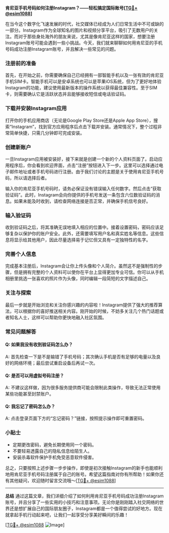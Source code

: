 **肯尼亚手机号码如何注册Instagram？——轻松搞定国际账号[[TG💪+ @esim1088](https://t.me/s/esim1088)]**

在当今这个数字化飞速发展的时代，社交媒体已经成为人们日常生活中不可或缺的一部分。Instagram作为全球知名的图片和视频分享平台，吸引了无数用户的关注。而对于那些身处海外的朋友来说，尤其是像肯尼亚这样的国家，想要注册Instagram账号可能会遇到一些小挑战。今天，我们就来聊聊如何用肯尼亚的手机号码成功注册Instagram账号，并且解决一些常见的问题。

### 注册前的准备

首先，在开始之前，你需要确保自己已经拥有一部智能手机以及一张有效的肯尼亚手机SIM卡。智能手机可以是安卓系统也可以是苹果iOS系统，但为了更好地体验Instagram的功能，建议使用最新版本的操作系统以获得最佳兼容性。至于SIM卡，则需要确认它是活跃状态并且能够接收短信或电话验证码。

### 下载并安装Instagram应用

打开你的手机应用商店（无论是Google Play Store还是Apple App Store），搜索“Instagram”，找到官方应用程序后点击下载并安装。通常情况下，整个过程非常简单快捷，只需几分钟即可完成安装。

### 创建新账户

一旦Instagram应用被安装好，接下来就是创建一个新的个人资料页面了。启动应用程序后，你会看到欢迎界面，点击“注册”按钮进入下一步。这里可以选择通过电子邮件地址或者手机号码进行注册。由于我们讨论的主题是关于使用肯尼亚手机号码，所以请选择后者。

输入你的肯尼亚手机号码时，请务必保证没有错误输入任何数字。然后点击“获取验证码”。此时，Instagram会向你提供的手机号发送一条包含六位数验证码的消息。如果未能及时收到，请检查网络连接是否正常，并确保手机信号良好。

### 输入验证码

收到验证码之后，将其准确无误地填入相应的位置中。接着设置密码，密码应该足够复杂以保护你的账户安全。此外，还需要填写用户名和真实姓名等信息。这些信息将显示给其他用户，因此尽量选择易于记忆但又具有一定独特性的名字。

### 完善个人信息

完成基本注册后，Instagram会让你上传头像和个人简介。虽然这不是强制性的步骤，但是拥有完整的个人资料可以使你在平台上显得更加专业可信。你可以从手机相册里挑选一张喜欢的照片作为头像，同时编辑一段简短的文字描述自己。

### 关注与探索

最后一步就是开始浏览和关注你感兴趣的内容啦！Instagram提供了强大的推荐算法，可以根据你的喜好推送相关内容。刚开始的时候，不妨多关注几个热门话题或者知名人士，这样可以帮助你更快地融入社区氛围。

### 常见问题解答

#### Q: 如果我没有收到验证码怎么办？
A: 首先检查一下是不是输错了手机号码；其次确认手机是否有足够的电量以及良好的网络环境；最后尝试重启设备后再试一次。

#### Q: 是否可以用虚拟号码注册？
A: 不建议这样做，因为很多服务提供商可能会限制此类操作，导致无法正常使用某些功能甚至封禁账户。

#### Q: 我忘记了密码怎么办？
A: 点击登录页面下方的“忘记密码？”链接，按照提示操作即可重置密码。

### 小贴士

- 定期更改密码，避免长期使用同一个密码。
- 不要轻易透露自己的隐私信息给陌生人。
- 安装杀毒软件保护手机免受恶意软件侵害。

总之，只要按照上述步骤一步步操作，即使是初次接触Instagram的新手也能顺利地用肯尼亚手机号码注册属于自己的账号。希望这篇指南对你有所帮助！如果你还有其他疑问，欢迎随时留言交流哦～[[TG💪+ @esim1088](https://t.me/s/esim1088)]

---

**总结**
通过这篇文章，我们详细介绍了如何利用肯尼亚手机号码成功注册Instagram账号，并且分享了一些实用的小技巧和注意事项。无论你是刚刚踏入社交网络的世界还是想扩展自己的国际朋友圈子，Instagram都是一个值得尝试的好地方。现在就拿起手机行动起来吧，让我们一起享受分享美好瞬间的乐趣！

[[TG💪+ @esim1088](https://t.me/s/esim1088) ![Image](https://i.postimg.cc/4NQfJmqS/Snipaste-2025-05-13-00-14-12.png)]